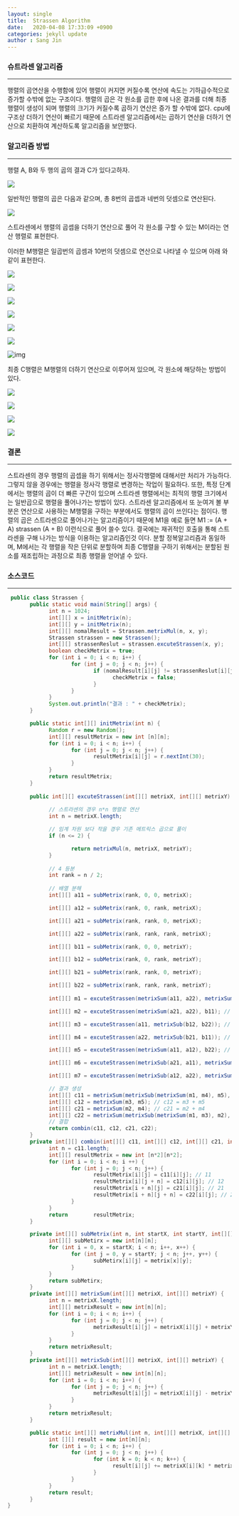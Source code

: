 ```yaml
---
layout: single
title:  Strassen Algorithm
date:   2020-04-08 17:33:09 +0900
categories: jekyll update
author : Sang Jin
---
```

### 슈트라센 알고리즘

---



행렬의 곱연산을 수행함에 있어 행렬이 커지면 커질수록 연산에 속도는 기하급수적으로 증가할 수밖에 없는 구조이다. 행렬의 곱은 각 원소를 곱한 후에 나온 결과를 더해 최종 행렬이 생성이 되며 행렬의 크기가 커질수록 곱하기 연산은 증가 할 수밖에 없다. cpu에 구조상 더하기 연산이 빠르기 때문에 스트라센 알고리즘에서는 곱하기 연산을 더하기 연산으로 치환하여 계산하도록 알고리즘을 보안했다.



### 알고리즘 방법

---



행렬 A, B와 두 행의 곱의 결과 C가 있다고하자.

![](https://t1.daumcdn.net/cfile/tistory/255BA03A5818B52830) 

일반적인 행렬의 곱은 다음과 같으며, 총 8번의 곱셉과 네번의 덧셈으로 연산된다.

![](https://t1.daumcdn.net/cfile/tistory/216A1B365818B6470D) 

스트라센에서 행렬의 곱셉을 더하기 연산으로 풀어 각 원소를 구할 수 있는 M이라는 연산 행렬로 표현한다.

이러한 M행렬은 일곱번의 곱셈과 10번의 덧셈으로 연산으로 나타낼 수 있으며 아래 와 같이 표현한다.

![](https://t1.daumcdn.net/cfile/tistory/2735784D53F4468D1E) 

![](https://t1.daumcdn.net/cfile/tistory/243C814D53F4468E12) 

![](https://t1.daumcdn.net/cfile/tistory/2333624D53F4468E23) 

![](https://t1.daumcdn.net/cfile/tistory/2434124D53F4468E21) 

![](https://t1.daumcdn.net/cfile/tistory/2727B24D53F4468E35) 

![](https://t1.daumcdn.net/cfile/tistory/213F594D53F4468E0D) 

![img](https://t1.daumcdn.net/cfile/tistory/21458A4D53F4468E04) 

최종 C행렬은 M행렬의 더하기 연산으로 이루어져 있으며, 각 원소에 해당하는 방법이있다.

![](https://t1.daumcdn.net/cfile/tistory/264E3D3753F446C624) 

![](https://t1.daumcdn.net/cfile/tistory/213BE73753F446C634) 

![](https://t1.daumcdn.net/cfile/tistory/2526A83753F446C642) 

![](https://t1.daumcdn.net/cfile/tistory/25654A3753F446C715) 



### 결론

---



스트라센의 경우 행렬의 곱셉을 하기 위해서는 정사각행렬에 대해서만 처리가 가능하다. 그렇지 않을 경우에는 행렬을 정사각 행렬로 변경하는 작업이 필요하다. 또한, 특정 단계에서는 행렬의 곱이 더 빠른 구간이 있으며 스트라센 행렬에서는 최적의 행렬 크기에서는 일반곱으로 행렬을 풀어나가는 방법이 있다. 스트라센 알고리즘에서 또 눈여겨 볼 부분은 연산으로 사용하는 M행렬을 구하는 부분에서도 행렬의 곱이 쓰인다는 점이다. 행렬의 곱은 스트라센으로 풀어나가는 알고리즘이기 때문에 M1을 예로 들면 M1 := (A + A) strassen (A + B) 이런식으로 풀어 쓸수 있다. 결국에는 재귀적인 호출을 통해 스트라센을 구해 나가는 방식을 이용하는 알고리즘인것 이다. 분할 정복알고리즘과 동일하며, M에서는 각 행렬을 작은 단위로 분할하며 최종 C행렬을 구하기 위해서는 분할된 원소를 재조립하는 과정으로 최종 행렬을 얻어낼 수 있다.



### 소스코드

---

~~~java
 public class Strassen {
       public static void main(String[] args) {
             int n = 1024;
             int[][] x = initMetrix(n);
             int[][] y = initMetrix(n);     
             int[][] nomalResult = Strassen.metrixMul(n, x, y);
             Strassen strassen = new Strassen();
             int[][] strassenReslut = strassen.excuteStrassen(x, y);  
             boolean checkMetrix = true;
             for (int i = 0; i < n; i++) {
                    for (int j = 0; j < n; j++) { 
                           if (nomalResult[i][j] != strassenReslut[i][j]) {
                                 checkMetrix = false;
                           }
                    }
             }
             System.out.println("결과 : " + checkMetrix);       
       }

       public static int[][] initMetrix(int n) {
             Random r = new Random();
             int[][] resultMetrix = new int [n][n];
             for (int i = 0; i < n; i++) {
                    for (int j = 0; j < n; j++) {
                           resultMetrix[i][j] = r.nextInt(30);
                    }
             }
             return resultMetrix;
       }
     
       public int[][] excuteStrassen(int[][] metrixX, int[][] metrixY) {
 
             // 스트라센의 경우 n*n 행렬로 연산
             int n = metrixX.length;

             // 임계 차원 보다 작을 경우 기존 메트릭스 곱으로 풀이
             if (n <= 2) {

                    return metrixMul(n, metrixX, metrixY);
             }
 
             // 4 등분
             int rank = n / 2;
           
             // 배열 분해
             int[][] a11 = subMetrix(rank, 0, 0, metrixX);

             int[][] a12 = subMetrix(rank, 0, rank, metrixX);

             int[][] a21 = subMetrix(rank, rank, 0, metrixX);

             int[][] a22 = subMetrix(rank, rank, rank, metrixX);

             int[][] b11 = subMetrix(rank, 0, 0, metrixY);

             int[][] b12 = subMetrix(rank, 0, rank, metrixY);

             int[][] b21 = subMetrix(rank, rank, 0, metrixY);

             int[][] b22 = subMetrix(rank, rank, rank, metrixY);
              
             int[][] m1 = excuteStrassen(metrixSum(a11, a22), metrixSum(b11, b22)); // m1=(a11+a11)(b11+b22)

             int[][] m2 = excuteStrassen(metrixSum(a21, a22), b11); // m2=(a21+a22)b11

             int[][] m3 = excuteStrassen(a11, metrixSub(b12, b22)); // m3=a11(b12-b22)

             int[][] m4 = excuteStrassen(a22, metrixSub(b21, b11)); // m4=a22(b21-b11)

             int[][] m5 = excuteStrassen(metrixSum(a11, a12), b22); // m5=(a11+a12)b22

             int[][] m6 = excuteStrassen(metrixSub(a21, a11), metrixSum(b11, b12)); // m6=(a21-a11)(b11+b12)

             int[][] m7 = excuteStrassen(metrixSub(a12, a22), metrixSum(b21, b22)); // m7=(a12-a22)(a21+b22)

             // 결과 생성
             int[][] c11 = metrixSum(metrixSub(metrixSum(m1, m4), m5), m7); // c11 = m1 + m4 - m5 + m7
             int[][] c12 = metrixSum(m3, m5); // c12 = m3 + m5
             int[][] c21 = metrixSum(m2, m4); // c21 = m2 + m4
             int[][] c22 = metrixSum(metrixSub(metrixSum(m1, m3), m2), m6); // c22 = m1 + m3 - m2 + m6        
             // 결합
             return combin(c11, c12, c21, c22);
       }
       private int[][] combin(int[][] c11, int[][] c12, int[][] c21, int[][] c22) {
             int n = c11.length;
             int[][] resultMetrix = new int [n*2][n*2];
             for (int i = 0; i < n; i ++) {
                    for (int j = 0; j < n; j++) {
                           resultMetrix[i][j] = c11[i][j]; // 11
                           resultMetrix[i][j + n] = c12[i][j]; // 12
                           resultMetrix[i + n][j] = c21[i][j]; // 21
                           resultMetrix[i + n][j + n] = c22[i][j]; // 22
                    }
             }
             return        resultMetrix;
       }

       private int[][] subMetrix(int n, int startX, int startY, int[][] metrix) {           
             int[][] subMetirx = new int[n][n];
             for (int i = 0, x = startX; i < n; i++, x++) {
                    for (int j = 0, y = startY; j < n; j++, y++) {
                           subMetirx[i][j] = metrix[x][y];
                    }
             }
             return subMetirx;
       }     
       private int[][] metrixSum(int[][] metrixX, int[][] metrixY) {
             int n = metrixX.length;
             int[][] metrixResult = new int[n][n];
             for (int i = 0; i < n; i++) {
                    for (int j = 0; j < n; j++) {
                           metrixResult[i][j] = metrixX[i][j] + metrixY[i][j];
                    }
             }
             return metrixResult;
       }  
       private int[][] metrixSub(int[][] metrixX, int[][] metrixY) {
             int n = metrixX.length;
             int[][] metrixResult = new int[n][n];
             for (int i = 0; i < n; i++) {
                    for (int j = 0; j < n; j++) {
                           metrixResult[i][j] = metrixX[i][j] - metrixY[i][j];
                    }
             }
             return metrixResult;
       }

       public static int[][] metrixMul(int n, int[][] metrixX, int[][] metrixY) {        
             int [][] result = new int[n][n];
             for (int i = 0; i < n; i++) {
                    for (int j = 0; j < n; j++) {
                           for (int k = 0; k < n; k++) {
                                 result[i][j] += metrixX[i][k] * metrixY[k][j];
                           }
                    }
             }
             return result;
       }
}
~~~